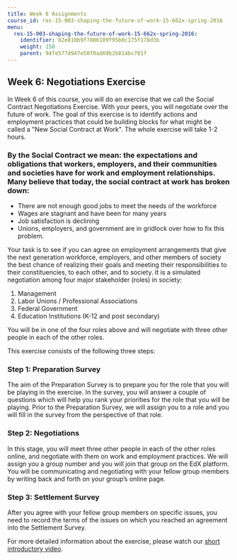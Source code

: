 ```yaml
---
title: Week 6 Assignments
course_id: res-15-003-shaping-the-future-of-work-15-662x-spring-2016
menu:
  res-15-003-shaping-the-future-of-work-15-662x-spring-2016:
    identifier: 82e810b9f7806189f95b0c175f178d3b
    weight: 150
    parent: 94fe577d947e50f0ad69b2b814bc701f
---
```

Week 6: Negotiations Exercise
-----------------------------

In Week 6 of this course, you will do an exercise that we call the Social Contract Negotiations Exercise. With your peers, you will negotiate over the future of work. The goal of this exercise is to identify actions and employment practices that could be building blocks for what might be called a "New Social Contract at Work". The whole exercise will take 1-2 hours.

### By the Social Contract we mean: the expectations and obligations that workers, employers, and their communities and societies have for work and employment relationships. Many believe that today, the social contract at work has broken down:

*   There are not enough good jobs to meet the needs of the workforce
*   Wages are stagnant and have been for many years
*   Job satisfaction is declining
*   Unions, employers, and government are in gridlock over how to fix this problem.

Your task is to see if you can agree on employment arrangements that give the next generation workforce, employers, and other members of society the best chance of realizing their goals and meeting their responsibilities to their constituencies, to each other, and to society. It is a simulated negotiation among four major stakeholder (roles) in society:

1.  Management
2.  Labor Unions / Professional Associations
3.  Federal Government
4.  Education Institutions (K-12 and post secondary)

You will be in one of the four roles above and will negotiate with three other people in each of the other roles.

This exercise consists of the following three steps:

### Step 1: Preparation Survey

The aim of the Preparation Survey is to prepare you for the role that you will be playing in the exercise. In the survey, you will answer a couple of questions which will help you rank your priorities for the role that you will be playing. Prior to the Preparation Survey, we will assign you to a role and you will fill in the survey from the perspective of that role.

### Step 2: Negotiations

In this stage, you will meet three other people in each of the other roles online, and negotiate with them on work and employment practices. We will assign you a group number and you will join that group on the EdX platform. You will be communicating and negotiating with your fellow group members by writing back and forth on your group’s online page.

### Step 3: Settlement Survey

After you agree with your fellow group members on specific issues, you need to record the terms of the issues on which you reached an agreement into the Settlement Survey.

For more detailed information about the exercise, please watch our [short introductory video](./resolveuid/dc3d9cd2cce75179e29e5095137bffa4).